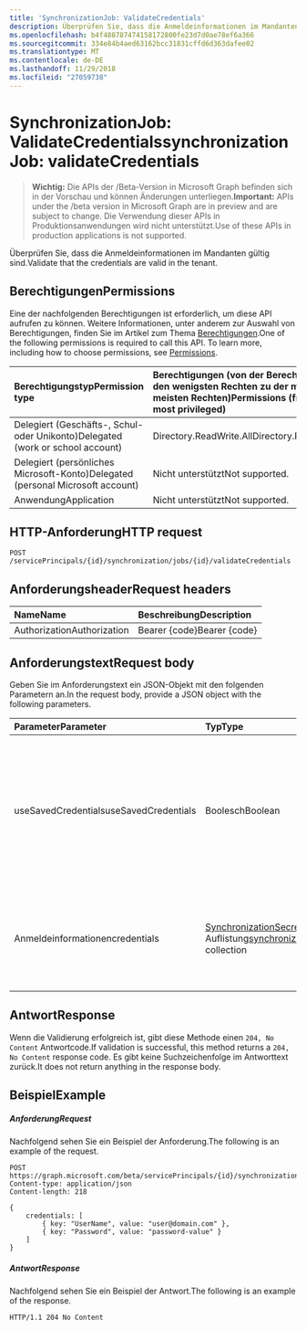 ```yaml
---
title: 'SynchronizationJob: ValidateCredentials'
description: Überprüfen Sie, dass die Anmeldeinformationen im Mandanten gültig sind.
ms.openlocfilehash: b4f488787474158172800fe23d7d0ae78ef6a366
ms.sourcegitcommit: 334e84b4aed63162bcc31831cffd6d363dafee02
ms.translationtype: MT
ms.contentlocale: de-DE
ms.lasthandoff: 11/29/2018
ms.locfileid: "27059738"
---
```

# <a name="synchronizationjob-validatecredentials"></a><span data-ttu-id="3ae1e-103">SynchronizationJob: ValidateCredentials</span><span class="sxs-lookup"><span data-stu-id="3ae1e-103">synchronizationJob: validateCredentials</span></span>

> <span data-ttu-id="3ae1e-104">**Wichtig:** Die APIs der /Beta-Version in Microsoft Graph befinden sich in der Vorschau und können Änderungen unterliegen.</span><span class="sxs-lookup"><span data-stu-id="3ae1e-104">**Important:** APIs under the /beta version in Microsoft Graph are in preview and are subject to change.</span></span> <span data-ttu-id="3ae1e-105">Die Verwendung dieser APIs in Produktionsanwendungen wird nicht unterstützt.</span><span class="sxs-lookup"><span data-stu-id="3ae1e-105">Use of these APIs in production applications is not supported.</span></span>

<span data-ttu-id="3ae1e-106">Überprüfen Sie, dass die Anmeldeinformationen im Mandanten gültig sind.</span><span class="sxs-lookup"><span data-stu-id="3ae1e-106">Validate that the credentials are valid in the tenant.</span></span>

## <a name="permissions"></a><span data-ttu-id="3ae1e-107">Berechtigungen</span><span class="sxs-lookup"><span data-stu-id="3ae1e-107">Permissions</span></span>
<span data-ttu-id="3ae1e-p102">Eine der nachfolgenden Berechtigungen ist erforderlich, um diese API aufrufen zu können. Weitere Informationen, unter anderem zur Auswahl von Berechtigungen, finden Sie im Artikel zum Thema [Berechtigungen](/graph/permissions-reference).</span><span class="sxs-lookup"><span data-stu-id="3ae1e-p102">One of the following permissions is required to call this API. To learn more, including how to choose permissions, see [Permissions](/graph/permissions-reference).</span></span>

|<span data-ttu-id="3ae1e-110">Berechtigungstyp</span><span class="sxs-lookup"><span data-stu-id="3ae1e-110">Permission type</span></span>                        | <span data-ttu-id="3ae1e-111">Berechtigungen (von der Berechtigung mit den wenigsten Rechten zu der mit den meisten Rechten)</span><span class="sxs-lookup"><span data-stu-id="3ae1e-111">Permissions (from least to most privileged)</span></span>              |
|:--------------------------------------|:---------------------------------------------------------|
|<span data-ttu-id="3ae1e-112">Delegiert (Geschäfts-, Schul- oder Unikonto)</span><span class="sxs-lookup"><span data-stu-id="3ae1e-112">Delegated (work or school account)</span></span>     |<span data-ttu-id="3ae1e-113">Directory.ReadWrite.All</span><span class="sxs-lookup"><span data-stu-id="3ae1e-113">Directory.ReadWrite.All</span></span>  |
|<span data-ttu-id="3ae1e-114">Delegiert (persönliches Microsoft-Konto)</span><span class="sxs-lookup"><span data-stu-id="3ae1e-114">Delegated (personal Microsoft account)</span></span> |<span data-ttu-id="3ae1e-115">Nicht unterstützt</span><span class="sxs-lookup"><span data-stu-id="3ae1e-115">Not supported.</span></span> |
|<span data-ttu-id="3ae1e-116">Anwendung</span><span class="sxs-lookup"><span data-stu-id="3ae1e-116">Application</span></span>                            |<span data-ttu-id="3ae1e-117">Nicht unterstützt</span><span class="sxs-lookup"><span data-stu-id="3ae1e-117">Not supported.</span></span>| 

## <a name="http-request"></a><span data-ttu-id="3ae1e-118">HTTP-Anforderung</span><span class="sxs-lookup"><span data-stu-id="3ae1e-118">HTTP request</span></span>
<!-- { "blockType": "ignored" } -->
```http
POST /servicePrincipals/{id}/synchronization/jobs/{id}/validateCredentials

```
## <a name="request-headers"></a><span data-ttu-id="3ae1e-119">Anforderungsheader</span><span class="sxs-lookup"><span data-stu-id="3ae1e-119">Request headers</span></span>
| <span data-ttu-id="3ae1e-120">Name</span><span class="sxs-lookup"><span data-stu-id="3ae1e-120">Name</span></span>       | <span data-ttu-id="3ae1e-121">Beschreibung</span><span class="sxs-lookup"><span data-stu-id="3ae1e-121">Description</span></span>|
|:---------------|:----------|
| <span data-ttu-id="3ae1e-122">Authorization</span><span class="sxs-lookup"><span data-stu-id="3ae1e-122">Authorization</span></span>  | <span data-ttu-id="3ae1e-123">Bearer {code}</span><span class="sxs-lookup"><span data-stu-id="3ae1e-123">Bearer {code}</span></span>|

## <a name="request-body"></a><span data-ttu-id="3ae1e-124">Anforderungstext</span><span class="sxs-lookup"><span data-stu-id="3ae1e-124">Request body</span></span>
<span data-ttu-id="3ae1e-125">Geben Sie im Anforderungstext ein JSON-Objekt mit den folgenden Parametern an.</span><span class="sxs-lookup"><span data-stu-id="3ae1e-125">In the request body, provide a JSON object with the following parameters.</span></span>

| <span data-ttu-id="3ae1e-126">Parameter</span><span class="sxs-lookup"><span data-stu-id="3ae1e-126">Parameter</span></span>    | <span data-ttu-id="3ae1e-127">Typ</span><span class="sxs-lookup"><span data-stu-id="3ae1e-127">Type</span></span>   |<span data-ttu-id="3ae1e-128">Beschreibung</span><span class="sxs-lookup"><span data-stu-id="3ae1e-128">Description</span></span>|
|:---------------|:--------|:----------|
|<span data-ttu-id="3ae1e-129">useSavedCredentials</span><span class="sxs-lookup"><span data-stu-id="3ae1e-129">useSavedCredentials</span></span>|<span data-ttu-id="3ae1e-130">Boolesch</span><span class="sxs-lookup"><span data-stu-id="3ae1e-130">Boolean</span></span>|<span data-ttu-id="3ae1e-131">Wenn `true`, die `credentials` Parameter wird ignoriert, und die zuvor gespeicherten Anmeldeinformationen (falls vorhanden), werden stattdessen überprüft werden.</span><span class="sxs-lookup"><span data-stu-id="3ae1e-131">When `true`, the `credentials` parameter will be ignored and the previously saved credentials (if any) will be validated instead.</span></span> |
|<span data-ttu-id="3ae1e-132">Anmeldeinformationen</span><span class="sxs-lookup"><span data-stu-id="3ae1e-132">credentials</span></span>|<span data-ttu-id="3ae1e-133">[SynchronizationSecretKeyStringValuePair](../resources/synchronization-secretkeystringvaluepair.md) -Auflistung</span><span class="sxs-lookup"><span data-stu-id="3ae1e-133">[synchronizationSecretKeyStringValuePair](../resources/synchronization-secretkeystringvaluepair.md) collection</span></span>|<span data-ttu-id="3ae1e-134">Die Anmeldeinformationen zu überprüfen.</span><span class="sxs-lookup"><span data-stu-id="3ae1e-134">Credentials to validate.</span></span> <span data-ttu-id="3ae1e-135">Ignoriert, wenn die `useSavedCredentials` Parameter ist `true`.</span><span class="sxs-lookup"><span data-stu-id="3ae1e-135">Ignored when the `useSavedCredentials` parameter is `true`.</span></span>|

## <a name="response"></a><span data-ttu-id="3ae1e-136">Antwort</span><span class="sxs-lookup"><span data-stu-id="3ae1e-136">Response</span></span>
<span data-ttu-id="3ae1e-137">Wenn die Validierung erfolgreich ist, gibt diese Methode einen `204, No Content` Antwortcode.</span><span class="sxs-lookup"><span data-stu-id="3ae1e-137">If validation is successful, this method returns a `204, No Content` response code.</span></span> <span data-ttu-id="3ae1e-138">Es gibt keine Suchzeichenfolge im Antworttext zurück.</span><span class="sxs-lookup"><span data-stu-id="3ae1e-138">It does not return anything in the response body.</span></span>

## <a name="example"></a><span data-ttu-id="3ae1e-139">Beispiel</span><span class="sxs-lookup"><span data-stu-id="3ae1e-139">Example</span></span>

##### <a name="request"></a><span data-ttu-id="3ae1e-140">Anforderung</span><span class="sxs-lookup"><span data-stu-id="3ae1e-140">Request</span></span>
<span data-ttu-id="3ae1e-141">Nachfolgend sehen Sie ein Beispiel der Anforderung.</span><span class="sxs-lookup"><span data-stu-id="3ae1e-141">The following is an example of the request.</span></span>
<!-- {
  "blockType": "request",
  "name": "synchronizationjob_validatecredentials"
}-->
```http
POST https://graph.microsoft.com/beta/servicePrincipals/{id}/synchronization/jobs/{id}/validateCredentials
Content-type: application/json
Content-length: 218

{ 
    credentials: [ 
        { key: "UserName", value: "user@domain.com" },
        { key: "Password", value: "password-value" }
    ]
}
```

##### <a name="response"></a><span data-ttu-id="3ae1e-142">Antwort</span><span class="sxs-lookup"><span data-stu-id="3ae1e-142">Response</span></span>
<span data-ttu-id="3ae1e-143">Nachfolgend sehen Sie ein Beispiel der Antwort.</span><span class="sxs-lookup"><span data-stu-id="3ae1e-143">The following is an example of the response.</span></span> 
<!-- {
  "blockType": "response",
  "truncated": true,
  "@odata.type": "microsoft.graph.None"
} -->
```http
HTTP/1.1 204 No Content
```

<!-- uuid: 8fcb5dbc-d5aa-4681-8e31-b001d5168d79
2015-10-25 14:57:30 UTC -->
<!-- {
  "type": "#page.annotation",
  "description": "synchronizationJob: validateCredentials",
  "keywords": "",
  "section": "documentation",
  "tocPath": ""
}-->